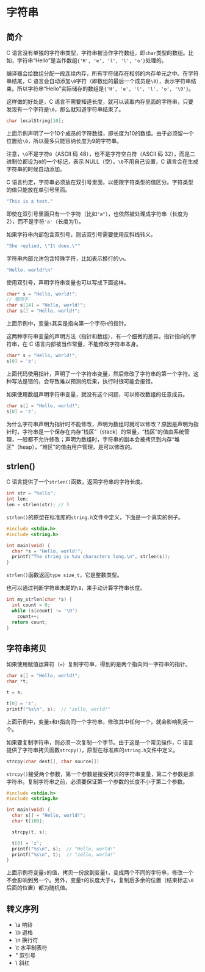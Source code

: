 # 字符串

## 简介

C 语言没有单独的字符串类型，字符串被当作字符数组，即`char`类型的数组。比如，字符串“Hello”是当作数组`{'H', 'e', 'l', 'l', 'o'}`处理的。

编译器会给数组分配一段连续内存，所有字符储存在相邻的内存单元之中。在字符串结尾，C 语言会自动添加`\0`字符（即数组的最后一个成员是`\0`），表示字符串结束。所以字符串“Hello”实际储存的数组是`{'H', 'e', 'l', 'l', 'o', '\0'}`。

这样做的好处是，C 语言不需要知道长度，就可以读取内存里面的字符串，只要发现有一个字符是`\0`，那么就知道字符串结束了。

```c
char localString[10];
```

上面示例声明了一个10个成员的字符数组，即长度为10的数组。由于必须留一个位置给`\0`，所以最多只能容纳长度为9的字符串。

注意，`\0`不是字符`0`（ASCII 码 48），也不是字符空白符（ASCII 码 32），而是二进制位都设为`0`的一个标记，表示 NULL（空）。`\0`不用自己设置，C 语言会在生成字符串的时候自动添加。

C 语言约定，字符串必须放在双引号里面，以便跟字符类型的值区分。字符类型的值只能放在单引号里面。

```c
"This is a test."
```

即使在双引号里面只有一个字符（比如`"a"`），也依然被处理成字符串（长度为2），而不是字符`'a'`（长度为1）。

如果字符串内部包含双引号，则该双引号需要使用反斜线转义。

```c
"She replied, \"It does.\""
```

字符串内部允许包含特殊字符，比如表示换行的`\n`。

```c
"Hello, world!\n"
```

使用双引号，声明字符串变量也可以写成下面这样。

```c
char* s = "Hello, world!";
// 等同于
char s[14] = "Hello, world!";
char s[] = "Hello, world!";
```

上面示例中，变量`s`其实是指向第一个字符`H`的指针。

这两种字符串变量的声明方法（指针和数组），有一个细微的差异。指针指向的字符串，在 C 语言内部被当作常量，不能修改字符串本身。

```c
char* s = "Hello, world!";
s[0] = 'z';
```

上面代码使用指针，声明了一个字符串变量，然后修改了字符串的第一个字符。这种写法是错的，会导致难以预测的后果，执行时很可能会报错。

如果使用数组声明字符串变量，就没有这个问题，可以修改数组的任意成员。

```c
char s[] = "Hello, world!";
s[0] = 'z';
```

为什么字符串声明为指针时不能修改，声明为数组时就可以修改？原因是声明为指针时，字符串是一个保存在内存“栈区”（stack）的常量，“栈区”的值由系统管理，一般都不允许修改；声明为数组时，字符串的副本会被拷贝到内存“堆区”（heap），“堆区”的值由用户管理，是可以修改的。

## strlen()

C 语言提供了一个`strlen()`函数，返回字符串的字符长度。

```c
int str = "hello";
int len;
len = strlen(str); // 5
```

`strlen()`的原型在标准库的`string.h`文件中定义，下面是一个真实的例子。

```c
#include <stdio.h>
#include <string.h>

int main(void) {
  char *s = "Hello, world!";
  printf("The string is %zu characters long.\n", strlen(s));
}
```

`strlen()`函数返回`type size_t`，它是整数类型。

也可以通过判断字符串末尾的`\0`，来手动计算字符串长度。

```c
int my_strlen(char *s) {
  int count = 0;
  while (s[count] != '\0')
    count++;
  return count;
}
```

## 字符串拷贝

如果使用赋值运算符（`=`）复制字符串，得到的是两个指向同一字符串的指针。

```c
char s[] = "Hello, world!";
char *t;

t = s;

t[0] = 'z';
printf("%s\n", s);  // "zello, world!"
```

上面示例中，变量`s`和`t`指向同一个字符串，修改其中任何一个，就会影响到另一个。

如果要复制字符串，则必须一次复制一个字节。由于这是一个常见操作，C 语言提供了字符串拷贝函数`strcpy()`，原型在标准库的`string.h`文件中定义。

```c
strcpy(char dest[], char source[])
```

`strcpy()`接受两个参数，第一个参数是接受拷贝的字符串变量，第二个参数是源字符串。复制字符串之前，必须要保证第一个参数的长度不小于第二个参数。

```c
#include <stdio.h>
#include <string.h>

int main(void) {
  char s[] = "Hello, world!";
  char t[100];

  strcpy(t, s);

  t[0] = 'z';
  printf("%s\n", s);  // "Hello, world!"
  printf("%s\n", t);  // "zello, world!"
}
```

上面示例将变量`s`的值，拷贝一份放到变量`t`，变成两个不同的字符串，修改一个不会影响到另一个。另外，变量`t`的长度大于`s`，复制后多余的位置（结束标志`\0`后面的位置）都为随机值。

## 转义序列

- \a 响铃
- \b 退格
- \n 换行符
- \t 水平制表符
- \" 双引号
- \\ 斜杠
